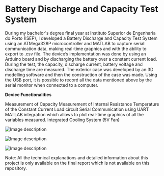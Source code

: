 # Battery Discharge and Capacity Test System
During my bachelor's degree final year at Instituto Superior de Engenharia do Porto (ISEP), I developed a Battery Discharge and Capacity Test System using an ATMega328P microcontroller and MATLAB to capture serial communication data, making real-time graphics and with the ability to export to .csv file.
The device’s implementation was done by using an Arduino board and by discharging the battery over a constant current load. During the test, the capacity, discharge current, battery voltage and discharge time are measured. The exterior case was developed by an 3D modelling software and then the construction of the case was made. Using the USB port, it is possible to record all the data mentioned above by the serial monitor when connected to a computer.

**Device Functionalities** 

Measurement of Capacity
Measurement of Internal Resistance
Temperature of the Constant Current Load circuit
Serial Communication using UART 
MATLAB integration which allows to plot real-time graphics of all the variables measured.
Integrated Cooling System (5V Fan)

![Image description](https://lh3.googleusercontent.com/OvSDa_gCZmppoqE7qf6w2aWMJBfEOgMFaVYrt1CgwPlirtXHUl92IhY0-0DrR540t9yft3UaGFAAKuVbwufLWpeg7vOtX6WNxhYBYQm7r6hC4-cdkbUlmza5BlC8NFhk3-06-mlnul28JUgwpevv6J626QcnleeS4FKhl-yw042Jwf02V0TaOjWmJQPHBp0xh3nMlwwhkOoQBJ6dl_2rTIgWx3LWP86C4aqnW05gu-QbE9PbOGHBcax-ieG9Lglc9-1GMx3eTH_0NGnHYpDct6m6WPpTj99CjItkoS3hs5QepxESg624fxwHbj95ygfozJfQ46HZXVEOgmZIoH01ziMIL6JHy853Vq8cgy249sitVsBN1nejg85ONEwyivtniKPMMemx1NRoczONnQwhlYF4rDd4DjPgFSlziy6qmLWL94P4BHGwavzO3ehWlOrzpnV02ppSOrrcIYdruGBWFLSOzp86xtD3rnXTKfvQcKTyRb_RHbTY8M7tioN_SwYCU0CRIl92twZssOF9erTp7yh9LwqSXobAMnKAiblw4TATQVzxwKU_bwhkB6Vel3FC8OcUmynmlmRdlhptzk3wj6XKGhvyaZMZHea_bH9TNe-XLyQBlMWBePo_ShXFZHpt0Xdto-If3P1A7B9yhSzvnvru8wJW6-g=w1735-h579-no)

![Image description](https://lh3.googleusercontent.com/ELtmaIylp3Ece0W1S983RGR8UP4lM1lYhUuoAeVxzdNe3ypOvTdwcwkudurD13M60pcjEnx3PHfJJUsN2awLeed2yIrMpQ8rgcK-S3_obj9qGdq3tqyHOYvM1EEby-YzHS9epis51hAyV9VKyR_emoYT-HdoGgYYEqzLQIpRmsXkwg6V46Ay7-oOpz5eF21MCkRWWBCaFPnKOp9kToL_dvZtQPcIFcmjkg_wQu9RKNTauQfMpQuzLjwEtaFjkbaUklxGwhG5PPHra-s0gpgsRERrjlxp4qASE9EqQCsQUEKv78bT1Y13mOxVN6fiBptUOgqvsKQlnoi3uJMBeVgWphRvD8OoHGFVRjJTQRdb-rsTcUjDQZn3XEipX4QjOtdoqf2CBjFgOcSiSpwHPWaV5E73Ye8J3InoIj-ke86hkhkTVIwyT7QykllxO4yGnqC5--Nxz1YUYVgn1DpwmBa1zab3ao-WiyX89-aH-ovTLtQ1uotTB23NpSnLAS4r8S-i1jvt9QbJq8ALzRSxQA2swqnHn13MdtLAxJwhwwCFVCnh_tLM_Wt1Wak7cJUKljH0Mcy-ZgbsS3FxlFL76O9yuF1IjLCsaF7oPd3QFI61bJ1D8hGHWgqWNzsJT42mVjR07lObnxvqxRCHfekzoL0DYBi5iJLcQJA=w1416-h915-no)

![Image description](https://lh3.googleusercontent.com/OT3SzjRw3nr7fWPqFoMPjatdA29op6qN1iK2tW7GZ6arFWtYtlLp9aF6fhFpJbjXb485tNT-0DogyuCJWN18v-0zAge_bg9FD8lc6Rcol-TKWoI8iqjrJG_OEz-4Qr-YpWcn7mZOvrx0lY_GWdxO0mikrVoRRiea7PGXXBiD77w1_KkUrmL-YKyKsyMSy4T53ROpnJ_WTi2-A5fDmKWGjsNy-1AjbqxZXCoiZSA8AMywh8B4sFu0W58lW2aoxAWmnSlPVyWt2uy6A2pS2r1Qt0-8YUH-smlO0RYG9Hw4meVAJvRFZrW4ycUD7grm4o_dtOZAsDdiMRnJK_5bgdeYX149jocccafvPLU1K3czd90lWqG3glgl0oiFNqF4jGs-PKl_y4XkAQW-xhE9UbvtkqqFwnpaTkCVGSEszgsGfwXWdpOvOIYi7pQmlWfsZBP11hmT5PVOo5yEawelMp8-Pl-8kViU7n0MBUwhaCAyPkRXAnXzqMTbZKml70lVplvH7L9wU_5nWsv4czZEFP9_IPdRZqNAe2GSrDCRc80Dmo2tDgVZvM5KQ2aybWR6lkdkTBJ9UNHFlQtXPNYdbo4ApLASRFvkm_vkGYKq_ODpzihe2to2sV6gqrl7cfM0XPzs0xcfWMqtah7F5_AFRVIE8ydVF43BDT4=w772-h581-no)

Note: All the technical explanations and detailed information about this project is only available on the final report which is not available on this repository.
